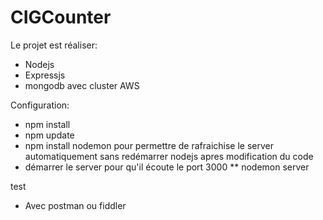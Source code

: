 # CIGCounter
Le projet est réaliser:
* Nodejs
* Expressjs
* mongodb avec cluster AWS

Configuration:
* npm install
* npm update
* npm install nodemon pour permettre de rafraichise le server automatiquement sans redémarrer nodejs apres modification du code
* démarrer le server pour qu'il écoute le port 3000
** nodemon server

test
* Avec postman ou fiddler
